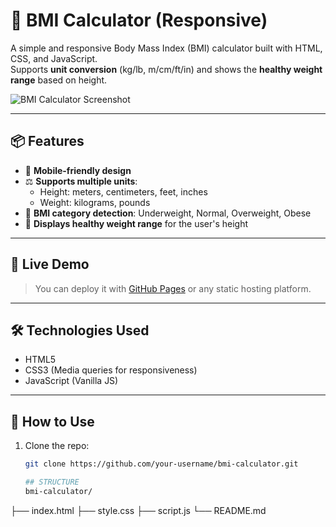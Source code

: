 # 🧮 BMI Calculator (Responsive)

A simple and responsive Body Mass Index (BMI) calculator built with HTML, CSS, and JavaScript.  
Supports **unit conversion** (kg/lb, m/cm/ft/in) and shows the **healthy weight range** based on height.

![BMI Calculator Screenshot](https://via.placeholder.com/800x400?text=BMI+Calculator+Screenshot)

---

## 📦 Features

- 📱 **Mobile-friendly design**
- ⚖️ **Supports multiple units**:
  - Height: meters, centimeters, feet, inches
  - Weight: kilograms, pounds
- 🧠 **BMI category detection**: Underweight, Normal, Overweight, Obese
- 🎯 **Displays healthy weight range** for the user's height

---

## 🚀 Live Demo

> You can deploy it with [GitHub Pages](https://pages.github.com/) or any static hosting platform.

---

## 🛠️ Technologies Used

- HTML5
- CSS3 (Media queries for responsiveness)
- JavaScript (Vanilla JS)

---

## 🧪 How to Use

1. Clone the repo:
   ```bash
   git clone https://github.com/your-username/bmi-calculator.git
   
   ## STRUCTURE
   bmi-calculator/
├── index.html
├── style.css
├── script.js
└── README.md

